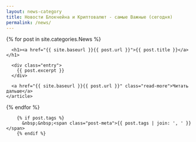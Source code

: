 ```yaml
---
layout: news-category
title: Новости Блокчейна и Криптовалют - самые Важные (сегодня)
permalink: /news/
---
```




<div class="posts">
{% for post in site.categories.News %}
    <article class="post">

      <h1><a href="{{ site.baseurl }}{{ post.url }}">{{ post.title }}</a></h1>

      <div class="entry">
        {{ post.excerpt }}
      </div>

      <a href="{{ site.baseurl }}{{ post.url }}" class="read-more">Читать дальше</a>
    </article>
  {% endfor %}
</div>

        {% if post.tags %}
          &nbsp;&nbsp;<span class="post-meta">{{ post.tags | join: ', ' }}</span>
        {% endif %}